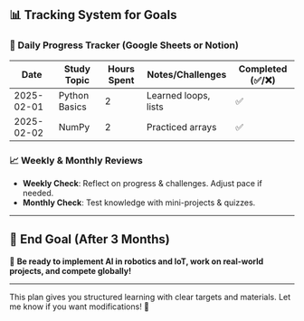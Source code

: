 
## **📊 Tracking System for Goals**
### **📝 Daily Progress Tracker (Google Sheets or Notion)**
| **Date** | **Study Topic** | **Hours Spent** | **Notes/Challenges** | **Completed (✅/❌)** |
|---------|---------------|--------------|-----------------|------------------|
| 2025-02-01 | Python Basics | 2 | Learned loops, lists | ✅ |
| 2025-02-02 | NumPy | 2 | Practiced arrays | ✅ |

### **📈 Weekly & Monthly Reviews**
- **Weekly Check**: Reflect on progress & challenges. Adjust pace if needed.  
- **Monthly Check**: Test knowledge with mini-projects & quizzes.  

---

## **🚀 End Goal (After 3 Months)**
🎯 **Be ready to implement AI in robotics and IoT, work on real-world projects, and compete globally!**  

---

This plan gives you structured learning with clear targets and materials. Let me know if you want modifications! 🚀
